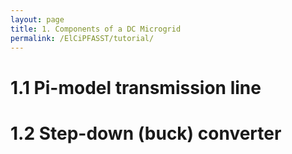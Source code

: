 ```yaml
---
layout: page
title: 1. Components of a DC Microgrid
permalink: /ElCiPFASST/tutorial/
---
```


# 1.1 Pi-model transmission line

# 1.2 Step-down (buck) converter
